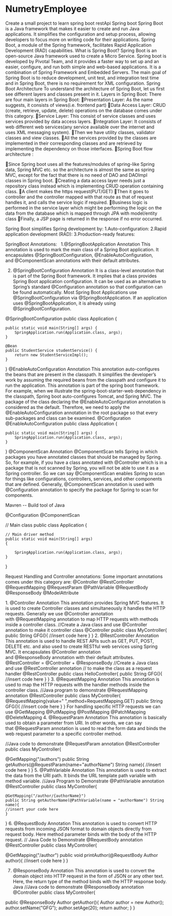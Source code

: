 # NumetryEmployee
Create a small project to learn spring boot restApi
Spring boot
Spring Boot is a Java framework that makes it easier to create and run Java applications. It simplifies the configuration and setup process, allowing developers to focus more on writing code for their applications.
Spring Boot, a module of the Spring framework, facilitates Rapid Application Development (RAD) capabilities.
What is Spring Boot?
Spring Boot is an open-source Java framework used to create a Micro Service. Spring boot is developed by Pivotal Team, and it provides a faster way to set up and an easier, configure, and run both simple and web-based applications. It is a combination of Spring Framework and Embedded Servers. The main goal of Spring Boot is to reduce development, unit test, and integration test time and in Spring Boot, there is no requirement for XML configuration.
Spring Boot Architecture
To understand the architecture of Spring Boot, let us first see different layers and classes present in it.
Layers in Spring Boot: There are four main layers in Spring Boot:
Presentation Layer: As the name suggests, it consists of views(i.e. frontend part)
Data Access Layer: CRUD (create, retrieve, update, delete) operations on the database comes under this category.
Service Layer: This consist of service classes and uses services provided by data access layers.
Integration Layer: It consists of web different web services(any service available over the internet and uses XML messaging system).
Then we have utility classes, validator classes and view classes.
All the services provided by the classes are implemented in their corresponding classes and are retrieved by implementing the dependency on those interfaces.
Spring Boot flow architecture
:

Since Spring boot uses all the features/modules of spring-like Spring data, Spring MVC etc. so the architecture is almost the same as spring MVC, except for the fact that there is no need of DAO and DAOImpl classes in Spring boot.
Creating a data access layer needs just a repository class instead which is implementing CRUD operation containing class.
A client makes the https request(PUT/GET)
Then it goes to controller and the controller mapped with that route as that of request handles it, and calls the service logic if required.
Business logic is performed in the service layer which might be performing the logic on the data from the database which is mapped through JPA with model/entity class
Finally, a JSP page is returned in the response if no error occurred.

Spring Boot simplifies Spring development by:
1.Auto-configuration:
2.Rapid application development (RAD):
3.Production-ready features:

SpringBoot Annotations:
 
1.@SpringBootApplication Annotation
This annotation is used to mark the main class of a Spring Boot application. It encapsulates @SpringBootConfiguration, @EnableAutoConfiguration, and @ComponentScan annotations with their default attributes.


2. @SpringBootConfiguration Annotation
It is a class-level annotation that is part of the Spring Boot framework. It implies that a class provides Spring Boot application configuration. It can be used as an alternative to Spring’s standard @Configuration annotation so that configuration can be found automatically. Most Spring Boot Applications use @SpringBootConfiguration via @SpringBootApplication. If an application uses @SpringBootApplication, it is already using @SpringBootConfiguration.




@SpringBootConfiguration
public class Application { 

	public static void main(String[] args) { 
		SpringApplication.run(Application.class, args); 
	} 

	@Bean
	public StudentService studentService() { 
		return new StudentServiceImpl(); 
	} 
}
@EnableAutoConfiguration Annotation
This annotation auto-configures the beans that are present in the classpath. It simplifies the developer’s work by assuming the required beans from the classpath and configure it to run the application. This annotation is part of the spring boot framework. For example, when we illustrate the spring-boot-starter-web dependency in the classpath, Spring boot auto-configures Tomcat, and Spring MVC. The package of the class declaring the @EnableAutoConfiguration annotation is considered as the default. Therefore, we need to apply the @EnableAutoConfiguration annotation in the root package so that every sub-packages and class can be examined.
@Configuration
@EnableAutoConfiguration
public class Application { 

	public static void main(String[] args) { 
		SpringApplication.run(Application.class, args); 
	} 

}
@ComponentScan Annotation
@ComponentScan tells Spring in which packages you have annotated classes that should be managed by Spring. So, for example, if you have a class annotated with @Controller which is in a package that is not scanned by Spring, you will not be able to use it as a Spring controller. So we can say @ComponentScan enables Spring to scan for things like configurations, controllers, services, and other components that are defined. Generally, @ComponentScan annotation is used with @Configuration annotation to specify the package for Spring to scan for components.

Mavren  -- Build tool of Java




@Configuration
@ComponentScan

// Main class 
public class Application { 

	// Main driver method 
	public static void main(String[] args) 
	{ 

		SpringApplication.run(Application.class, args); 
	} 
}

Request Handling and Controller annotations:
Some important annotations comes under this category are:
@Controller
@RestController
@RequestMapping
@RequestParam
@PathVariable
@RequestBody
@ResponseBody
@ModelAttribute

1. @Controller Annotation
This annotation provides Spring MVC features. It is used to create Controller classes and simultaneously it handles the HTTP requests. Generally we use @Controller annotation with @RequestMapping annotation to map HTTP requests with methods inside a controller class.
//Create a Java class and use @Controller annotation to make it controller class 
@Controller
public class MyController{ 
public String GFG(){ 
	//insert code here 
} 
}
2. @RestController Annotation
This annotation is used to handle REST APIs such as GET, PUT, POST, DELETE etc. and also used to create RESTful web services using Spring MVC.
It encapsulates @Controller annotation and @ResponseBody annotation with their default attributes.
@RestController = @Controller + @ResponseBody
//Create a Java class and use @RestController annotation 
// to make the class as a request handler 
@RestController
public class HelloController{ 
public String GFG(){ 
	//insert code here 
} 
}
3. @RequestMapping Annotation
This annotation is used to map the HTTP requests with the handler methods inside the controller class.
//Java program to demonstrate @RequestMapping annotation 
@RestController
public class MyController{ 
@RequestMapping(value=" ",method=RequestMapping.GET) 
public String GFG(){ 
	//insert code here 
} 
}
For handling specific HTTP requests we can use
@GetMapping
@PutMapping
@PostMapping
@PatchMapping
@DeleteMapping
4. @RequestParam Annotation
This annotation is basically used to obtain a parameter from URI. In other words, we can say that @RequestParam annotation is used to read the form data and binds the web request parameter to a specific controller method.

//Java code to demonstrate @RequestParam annotation 
@RestController
public class MyController{ 
	
@GetMapping("/authors") 
public String getAuthors(@RequestParam(name="authorName") String name){ 
	//insert code here 
} 
}
5. @PathVariable Annotation
This annotation is used to extract the data from the URI path. It binds the URL template path variable with method variable.
//Java Program to Demonstrate @PathVariable annotation 
@RestController
public class MyController{ 
	
	@GetMapping("/author/{authorName}") 
	public String getAuthorName(@PathVariable(name = "authorName") String name){ 
	//insert your code here 
	} 
	
}
6. @RequestBody Annotation
This annotation is used to convert HTTP requests from incoming JSON format to domain objects directly from request body. Here method parameter binds with the body of the HTTP request.
// Java Code to Demonstrate @RequestBody annotation 
@RestController
public class MyController{ 
	
@GetMapping("/author") 
public void printAuthor(@RequestBody Author author){ 
	//insert code here 
} 
} 

7. @ResponseBody Annotation
This annotation is used to convert the domain object into HTTP request in the form of JSON or any other text. Here, the return type of the method binds with the HTTP response body.
Java
//Java code to demonstrate @ResponseBody annotation 
@Controller
public class MyController{ 
	
public @ResponseBody Author getAuthor(){ 
	Author author = new Author(); 
	author.setName("GFG"); 
	author.setAge(20); 
	return author; 
} 
} 


